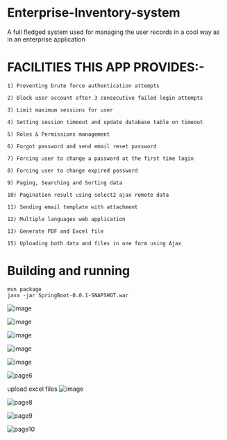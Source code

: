 # Enterprise-Inventory-system
A full fledged system used for managing the user records in a cool way as in an enterprise application


# FACILITIES THIS APP PROVIDES:-

	1) Preventing brute force authentication attempts
	
	2) Block user account after 3 consecutive failed login attempts
	
	3) Limit maximum sessions for user
	
	4) Setting session timeout and update database table on timeout
	
	5) Roles & Permissions management
	
	6) Forgot password and send email reset password
	
	7) Forcing user to change a password at the first time login
	
	8) Forcing user to change expired password
	
	9) Paging, Searching and Sorting data
	
	10) Pagination result using select2 ajax remote data
	
	11) Sending email template with attachment
	
	12) Multiple languages web application
	
	13) Generate PDF and Excel file
	
	15) Uploading both data and files in one form using Ajax
	
	
	
# Building and running
	mvn package
	java -jar SpringBoot-0.0.1-SNAPSHOT.war 

![image](https://user-images.githubusercontent.com/101457128/211210406-70586eb0-717c-49e2-b0f0-ece547c8f647.png)



![image](https://user-images.githubusercontent.com/101457128/211210752-cfaee3d5-fee3-4cc8-807a-d1cb40b2411f.png)

![image](https://user-images.githubusercontent.com/101457128/211210858-57fb9abe-0e7e-414b-a8c4-0a7a849ddbc5.png)


![image](https://user-images.githubusercontent.com/101457128/211211014-4e7e69cc-ec71-4933-ad9a-4a2fa8d9de5d.png)


![image](https://user-images.githubusercontent.com/101457128/211211439-ded9e0ea-b65d-4bf4-bc0f-74e4e4b4e3d2.png)


![page6](https://user-images.githubusercontent.com/101457128/211211456-f84de462-7022-43d1-b008-873ed8101386.PNG)


upload excel files
![image](https://user-images.githubusercontent.com/101457128/211211482-7a46f7bb-990c-46f5-8f0e-0336faacf5f9.png)


![page8](https://user-images.githubusercontent.com/101457128/211211498-490847e1-b06f-49a6-841a-010e5bac8b6f.PNG)

![page9](https://user-images.githubusercontent.com/101457128/211211516-c7d7175e-460a-45eb-845b-76d9a8a5dbd7.PNG)


![page10](https://user-images.githubusercontent.com/101457128/211211567-268948af-f474-4e34-93b9-dc04a5b60d50.PNG)





